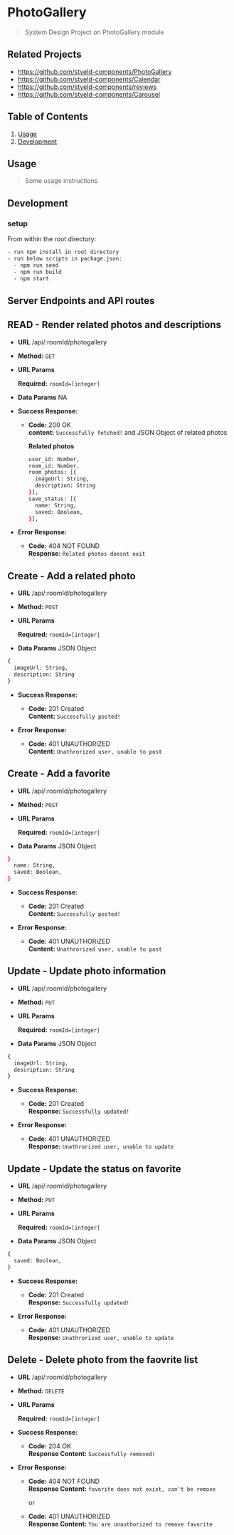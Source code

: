 # PhotoGallery

> System Design Project on PhotoGallery module

## Related Projects

  - https://github.com/styeld-components/PhotoGallery
  - https://github.com/styeld-components/Calendar
  - https://github.com/styeld-components/reviews
  - https://github.com/styeld-components/Carousel

## Table of Contents

1. [Usage](#Usage)
2. [Development](#development)

## Usage

> Some usage instructions

## Development

### setup

From within the root directory:

```sh
- run npm install in root directory
- run below scripts in package.json:
  - npm run seed
  - npm run build
  - npm start
```

## Server Endpoints and API routes

**READ - Render related photos and descriptions**
----

* **URL** /api/:roomId/photogallery

* **Method:** `GET`

*  **URL Params**

   **Required:** `roomId=[integer]`

* **Data Params** NA

* **Success Response:**

  * **Code:** 200 OK <br />
    **content:** `Successfully fetched!` and JSON Object of related photos

      **Related photos**
      ```sh
      user_id: Number,
      room_id: Number,
      room_photos: [{
        imageUrl: String,
        description: String
      }],
      save_status: [{
        name: String,
        saved: Boolean,
      }],
      ```

* **Error Response:**

  * **Code:** 404 NOT FOUND <br />
    **Response:** `Related photos doesnt exit`




**Create - Add a related photo**
----

* **URL** /api/:roomId/photogallery

* **Method:** `POST`

*  **URL Params**

   **Required:** `roomId=[integer]`

* **Data Params** JSON Object
```sh
{
  imageUrl: String,
  description: String
}
```

* **Success Response:**

  * **Code:** 201 Created <br />
    **Content:** `Successfully posted!`

* **Error Response:**

  * **Code:** 401 UNAUTHORIZED <br />
    **Content:** `Unathrorized user, unable to post`




**Create - Add a favorite**
----

* **URL** /api/:roomId/photogallery

* **Method:** `POST`

*  **URL Params**

   **Required:** `roomId=[integer]`

* **Data Params** JSON Object
```sh
}
  name: String,
  saved: Boolean,
}
```

* **Success Response:**

  * **Code:** 201 Created <br />
    **Content:** `Successfully posted!`

* **Error Response:**

  * **Code:** 401 UNAUTHORIZED <br />
    **Content:** `Unathrorized user, unable to post`




**Update - Update photo information**
----

* **URL** /api/:roomId/photogallery

* **Method:** `PUT`

*  **URL Params**

   **Required:** `roomId=[integer]`

* **Data Params** JSON Object
```sh
{
  imageUrl: String,
  description: String
}
```

* **Success Response:**

  * **Code:** 201 Created <br />
    **Response:** `Successfully updated!`

* **Error Response:**

  * **Code:** 401 UNAUTHORIZED <br />
    **Response:** `Unathrorized user, unable to update`




**Update - Update the status on favorite**
----

* **URL** /api/:roomId/photogallery

* **Method:** `PUT`

*  **URL Params**

   **Required:** `roomId=[integer]`

* **Data Params** JSON Object
```sh
{
  saved: Boolean,
}
```

* **Success Response:**

  * **Code:** 201 Created <br />
    **Response:** `Successfully updated!`

* **Error Response:**

  * **Code:** 401 UNAUTHORIZED <br />
    **Response:** `Unathrorized user, unable to update`




**Delete - Delete photo from the faovrite list**
----

* **URL** /api/:roomId/photogallery

* **Method:** `DELETE`

*  **URL Params**

   **Required:** `roomId=[integer]`

* **Success Response:**

  * **Code:** 204 OK <br />
    **Response Content:** `Successfully removed!`

* **Error Response:**

  * **Code:** 404 NOT FOUND <br />
    **Response Content:** `fovorite does not exist, can't be remove`

    or

  * **Code:** 401 UNAUTHORIZED <br />
    **Response Content:** `You are unauthorized to remove favorite`
